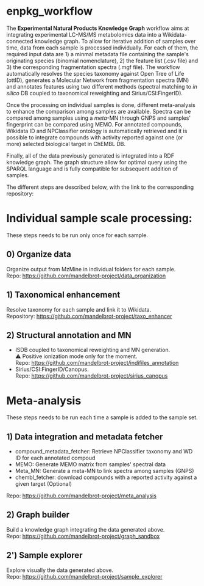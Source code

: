 # enpkg_workflow
The **Experimental Natural Products Knowledge Graph** workflow aims at integrating experimental LC-MS/MS metabolomics data into a Wikidata-connected knowledge graph. To allow for iterative addition of samples over time, data from each sample is processed individually. For each of them, the required input data are 1) a minmal metadata file containing the sample's originating species (binomial nomenclature), 2) the feature list (.csv file) and 3) the corresponding fragmentation spectra (.mgf file). The workflow automatically resolves the species taxonomy against Open Tree of Life (ottID), generates a Molecular Network from fragmentation spectra (MN) and annotates features using two different methods (spectral matching to *in silico* DB coupled to taxonomical reweighting and Sirius/CSI:FingerID). 

Once the processing on individual samples is done, different meta-analysis to enhance the comparison among samples are available. Spectra can be compared among samples using a *meta*-MN through GNPS and samples' fingerprint can be compared using MEMO. For annotated compounds, Wikidata ID and NPClassifier ontology is automatically retrieved and it is possible to integrate compounds with activity reported against one (or more) selected biological target in ChEMBL DB. 

Finally, all of the data previously generated is integrated into a RDF knowledge graph. The graph structure allow for optimal query using the SPARQL language and is fully compatible for subsequent addition of samples.

The different steps are described below, with the link to the corresponding repository:

# Individual sample scale processing:
These steps needs to be run only once for each sample.

## 0) Organize data
Organize output from MzMine in individual folders for each sample.  
Repo: https://github.com/mandelbrot-project/data_organization

## 1) Taxonomical enhancement
Resolve taxonomy for each sample and link it to Wikidata.  
Repository: https://github.com/mandelbrot-project/taxo_enhancer

## 2) Structural annotation and MN
- ISDB coupled to taxonomical reweighting and MN generation.  
⚠️ Positive ionization mode only for the moment.  
Repo: https://github.com/mandelbrot-project/indifiles_annotation
- Sirius/CSI:FingerID/Canopus.  
Repo: https://github.com/mandelbrot-project/sirius_canopus

# Meta-analysis
These steps needs to be run each time a sample is added to the sample set.

## 1) Data integration and metadata fetcher
- compound_metadata_fetcher: Retrieve NPClassifier taxonomy and WD ID for each annotated compoud
- MEMO: Generate MEMO matrix from samples' spectral data
- Meta_MN: Generate a meta-MN to link spectra among samples (GNPS)
- chembl_fetcher: download compounds with a reported activity against a given target (Optional)

Repo: https://github.com/mandelbrot-project/meta_analysis

## 2) Graph builder
Build a knowledge graph integrating the data generated above.  
Repo: https://github.com/mandelbrot-project/graph_sandbox

## 2') Sample explorer
Explore visually the data generated above.  
Repo: https://github.com/mandelbrot-project/sample_explorer

